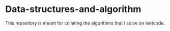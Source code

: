 # Data-structures-and-algorithm

This repository is meant for collating the algorithms that I solve on leetcode.